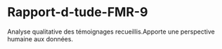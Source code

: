 # Rapport-d-tude-FMR-9
Analyse qualitative des témoignages recueillis.Apporte une perspective humaine aux données.
